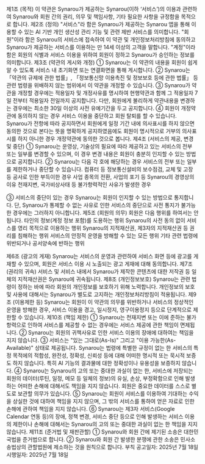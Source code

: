 제1조 (목적)
이 약관은 Synarou가 제공하는 Synarou(이하 ‘서비스’)의 이용과 관련하여 Synarou와 회원 간의 권리, 의무 및 책임사항, 기타 필요한 사항을 규정함을 목적으로 합니다.
제2조 (정의)
"서비스"라 함은 Synarou가 제공하는 Synarou 앱을 통해 이용할 수 있는 AI 기반 개인 생산성 관리 기능 및 관련 제반 서비스를 의미합니다.
"회원"이라 함은 Synarou의 서비스에 접속하여 이 약관 및 개인정보처리방침에 동의하고 Synarou가 제공하는 서비스를 이용하는 만 14세 이상의 고객을 말합니다.
"계정"이라 함은 회원의 식별과 서비스 이용을 위하여 회원이 정하고 Synarou가 승인하는 정보를 의미합니다.
제3조 (약관의 게시와 개정)
① Synarou는 이 약관의 내용을 회원이 쉽게 알 수 있도록 서비스 내 초기화면 또는 연결화면을 통해 게시합니다.
② Synarou는 「약관의 규제에 관한 법률」, 「정보통신망 이용촉진 및 정보보호 등에 관한 법률」 등 관련 법령을 위배하지 않는 범위에서 이 약관을 개정할 수 있습니다.
③ Synarou가 약관을 개정할 경우에는 적용일자 및 개정사유를 명시하여 현행약관과 함께 그 적용일자 7일 전부터 적용일자 전일까지 공지합니다. 다만, 회원에게 불리하게 약관내용을 변경하는 경우에는 최소한 30일 이상의 사전 유예기간을 두고 공지합니다.
④ 회원이 개정약관에 동의하지 않는 경우 서비스 이용을 중단하고 회원 탈퇴를 할 수 있습니다. Synarou가 전항에 따라 공지하면서 회원에게 일정 기간 내에 의사표시를 하지 않으면 동의한 것으로 본다는 뜻을 명확하게 공지하였음에도 회원이 명시적으로 거부의 의사표시를 하지 아니한 경우 개정약관에 동의한 것으로 봅니다.
제4조 (서비스의 제공, 변경 및 중단)
① Synarou는 운영상, 기술상의 필요에 따라 제공하고 있는 서비스의 전부 또는 일부를 변경할 수 있으며, 이 경우 변경 내용은 회원이 충분히 인지할 수 있는 방법으로 공지합니다.
② Synarou는 다음 각 호에 해당하는 경우 서비스의 전부 또는 일부를 제한하거나 중단할 수 있습니다.
컴퓨터 등 정보통신설비의 보수점검, 교체 및 고장 등 공사로 인한 부득이한 경우
사업 종목의 전환, 사업의 포기 등 Synarou의 경영상의 이유
천재지변, 국가비상사태 등 불가항력적인 사유가 발생한 경우

③ 서비스의 중단이 있는 경우 Synarou는 회원이 인지할 수 있는 방법으로 통지합니다. 단, Synarou가 통제할 수 없는 사유로 인한 서비스의 중단으로 사전 통지가 불가능한 경우에는 그러하지 아니합니다.
제5조 (회원의 의무)
회원은 다음 행위를 하여서는 안 됩니다.
타인의 정보(계정 정보 포함)를 도용하는 행위
Synarou의 사전 동의 없이 서비스를 영리 목적으로 이용하는 행위
Synarou의 지적재산권, 제3자의 지적재산권 등 권리를 침해하는 행위
서비스의 안정적 운영을 방해할 수 있는 모든 행위
기타 관련 법령에 위반되거나 공서양속에 반하는 행위

제6조 (광고의 게재)
Synarou는 서비스의 운영과 관련하여 서비스 화면 등에 광고를 게재할 수 있으며, 회원은 서비스 이용 시 노출되는 광고 게재에 대해 동의합니다.
제7조 (권리의 귀속)
서비스 및 서비스 내에서 Synarou가 제작한 콘텐츠에 대한 저작권 등 일체의 지적재산권은 Synarou에 귀속됩니다.
제8조 (개인정보보호)
Synarou는 관련 법령이 정하는 바에 따라 회원의 개인정보를 보호하기 위해 노력합니다. 개인정보의 보호 및 사용에 대해서는 Synarou가 별도로 고지하는 개인정보처리방침이 적용됩니다.
제9조 (이용제한 등)
Synarou는 회원이 이 약관의 의무를 위반하거나 서비스의 정상적인 운영을 방해한 경우, 서비스 이용을 경고, 일시정지, 영구이용정지 등으로 단계적으로 제한할 수 있습니다.
제10조 (책임 제한)
① Synarou는 천재지변 또는 이에 준하는 불가항력으로 인하여 서비스를 제공할 수 없는 경우에는 서비스 제공에 관한 책임이 면제됩니다.
② Synarou는 회원의 귀책사유로 인한 서비스 이용의 장애에 대하여는 책임을 지지 않습니다.
③ 서비스는 "있는 그대로(As-Is)" 그리고 "이용 가능한(As-Available)" 상태로 제공됩니다. Synarou는 법령에 특별한 규정이 없는 한 서비스의 특정 목적에의 적합성, 완전성, 정확성, 신뢰성 등에 대해 어떠한 명시적 또는 묵시적 보증도 하지 않습니다. 특히 AI 기능의 결과물에 대한 정확성이나 유용성을 보증하지 않습니다.
④ Synarou는 Synarou의 고의 또는 중대한 과실이 없는 한, 서비스에 저장되는 회원의 데이터(루틴, 일정, 메모 등 일체의 정보)의 유실, 손상, 부정확함으로 인해 발생하는 어떠한 손해에 대해서도 책임을 지지 않습니다. 회원은 중요한 데이터를 스스로 별도로 보관할 의무가 있습니다.
⑤ Synarou는 회원이 서비스를 이용하여 기대하는 수익을 상실한 것에 대하여 책임을 지지 않으며, 그 밖의 서비스를 통하여 얻은 자료로 인한 손해에 관하여 책임을 지지 않습니다.
⑥ Synarou는 제3자 서비스(Google Calendar 연동 등)의 장애, 정책 변경, 서비스 중단 등으로 인해 발생하는 서비스 이용의 제한이나 손해에 대해서는 Synarou의 고의 또는 중대한 과실이 없는 한 책임을 지지 않습니다.
제11조 (준거법 및 재판관할)
① Synarou와 회원 간에 제기된 소송은 대한민국법을 준거법으로 합니다.
② Synarou와 회원 간 발생한 분쟁에 관한 소송은 민사소송법상의 관할법원에 제소하는 것을 원칙으로 합니다.
부칙
공고일자: 2025년 7월 18일
시행일자: 2025년 7월 18일
